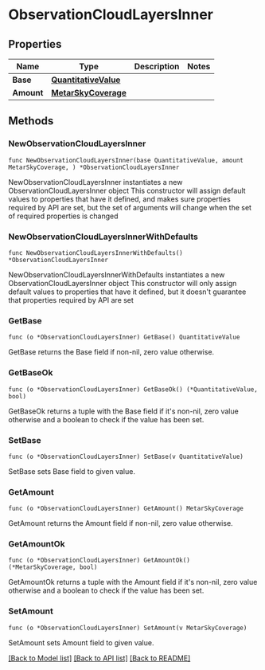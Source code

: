 # ObservationCloudLayersInner

## Properties

Name | Type | Description | Notes
------------ | ------------- | ------------- | -------------
**Base** | [**QuantitativeValue**](QuantitativeValue.md) |  | 
**Amount** | [**MetarSkyCoverage**](MetarSkyCoverage.md) |  | 

## Methods

### NewObservationCloudLayersInner

`func NewObservationCloudLayersInner(base QuantitativeValue, amount MetarSkyCoverage, ) *ObservationCloudLayersInner`

NewObservationCloudLayersInner instantiates a new ObservationCloudLayersInner object
This constructor will assign default values to properties that have it defined,
and makes sure properties required by API are set, but the set of arguments
will change when the set of required properties is changed

### NewObservationCloudLayersInnerWithDefaults

`func NewObservationCloudLayersInnerWithDefaults() *ObservationCloudLayersInner`

NewObservationCloudLayersInnerWithDefaults instantiates a new ObservationCloudLayersInner object
This constructor will only assign default values to properties that have it defined,
but it doesn't guarantee that properties required by API are set

### GetBase

`func (o *ObservationCloudLayersInner) GetBase() QuantitativeValue`

GetBase returns the Base field if non-nil, zero value otherwise.

### GetBaseOk

`func (o *ObservationCloudLayersInner) GetBaseOk() (*QuantitativeValue, bool)`

GetBaseOk returns a tuple with the Base field if it's non-nil, zero value otherwise
and a boolean to check if the value has been set.

### SetBase

`func (o *ObservationCloudLayersInner) SetBase(v QuantitativeValue)`

SetBase sets Base field to given value.


### GetAmount

`func (o *ObservationCloudLayersInner) GetAmount() MetarSkyCoverage`

GetAmount returns the Amount field if non-nil, zero value otherwise.

### GetAmountOk

`func (o *ObservationCloudLayersInner) GetAmountOk() (*MetarSkyCoverage, bool)`

GetAmountOk returns a tuple with the Amount field if it's non-nil, zero value otherwise
and a boolean to check if the value has been set.

### SetAmount

`func (o *ObservationCloudLayersInner) SetAmount(v MetarSkyCoverage)`

SetAmount sets Amount field to given value.



[[Back to Model list]](../README.md#documentation-for-models) [[Back to API list]](../README.md#documentation-for-api-endpoints) [[Back to README]](../README.md)


